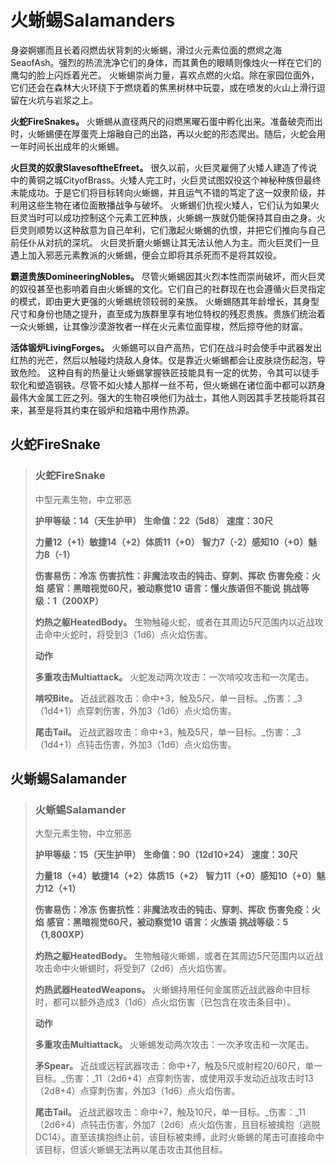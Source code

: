 # 火蜥蜴Salamanders

身姿婀娜而且长着闷燃齿状背刺的火蜥蜴，滑过火元素位面的燃烬之海SeaofAsh。强烈的热流洗净它们的身体，而其黄色的眼睛则像烛火一样在它们的鹰勾的脸上闪烁着光芒。
火蜥蜴崇尚力量，喜欢点燃的火焰。除在家园位面外，它们还会在森林大火环绕下于燃烧着的焦黑树林中玩耍，或在喷发的火山上滑行逗留在火坑与岩浆之上。

**火蛇FireSnakes。** 火蜥蜴从直径两尺的闷燃黑曜石蛋中孵化出来。准备破壳而出时，火蜥蜴便在厚蛋壳上熔融自己的出路，再以火蛇的形态爬出。随后，火蛇会用一年时间长出成年的火蜥蜴。

**火巨灵的奴隶SlavesoftheEfreet。** 很久以前，火巨灵雇佣了火矮人建造了传说中的黄铜之城CityofBrass。火矮人完工时，火巨灵试图奴役这个神秘种族但最终未能成功。于是它们将目标转向火蜥蜴，并且运气不错的笃定了这一奴隶阶级，并利用这些生物在诸位面散播战争与破坏。
火蜥蜴们仇视火矮人，它们认为如果火巨灵当时可以成功控制这个元素工匠种族，火蜥蜴一族就仍能保持其自由之身。火巨灵则顺势以这种敌意为自己牟利，它们激起火蜥蜴的仇恨，并把它们推向与自己前任仆从对抗的深坑。
火巨灵折磨火蜥蜴让其无法认他人为主。而火巨灵们一旦遇上加入邪恶元素教派的火蜥蜴，便会立即将其杀死而不是将其奴役。

**霸道贵族DomineeringNobles。** 尽管火蜥蜴因其火烈本性而崇尚破坏，而火巨灵的奴役甚至也影响着自由火蜥蜴的文化。它们自己的社群现在也会遵循火巨灵指定的模式，即由更大更强的火蜥蜴统领较弱的亲族。
火蜥蜴随其年龄增长，其身型尺寸和身份也随之提升，直至成为族群里享有地位特权的残忍贵族。贵族们统治着一众火蜥蜴，让其像沙漠游牧者一样在火元素位面穿梭，然后掠夺他的财富。

**活体锻炉LivingForges。** 火蜥蜴可以自产高热，它们在战斗时会使手中武器发出红热的光芒，然后以触碰灼烧敌人身体。仅是靠近火蜥蜴都会让皮肤烧伤起泡，导致危险。
这种自有的热量让火蜥蜴掌握铁匠技能具有一定的优势，令其可以徒手软化和塑造钢铁。尽管不如火矮人那样一丝不苟，但火蜥蜴在诸位面中都可以跻身最伟大金属工匠之列。强大的生物召唤他们为战士，其他人则因其手艺技能将其召来，甚至是将其约束在锻炉和焙箱中用作热源。

## 火蛇FireSnake

> ### 火蛇FireSnake
>
> 中型元素生物，中立邪恶
>
> **护甲等级：14（天生护甲）**
> **生命值：22（5d8）**
> **速度：30尺**
>
> **力量12（+1）敏捷14（+2）体质11（+0）**
> **智力7（-2）感知10（+0）魅力8（-1）**
>
> **伤害易伤：冷冻**
> **伤害抗性：非魔法攻击的钝击、穿刺、挥砍**
> **伤害免疫：火焰**
> **感官：黑暗视觉60尺，被动察觉10**
> **语言：懂火族语但不能说**
> **挑战等级：1（200XP）**
>
> **灼热之躯HeatedBody。** 生物触碰火蛇，或者在其周边5尺范围内以近战攻击命中火蛇时，将受到3（1d6）点火焰伤害。
>
> **动作**
>
> **多重攻击Multiattack。** 火蛇发动两次攻击：一次啃咬攻击和一次尾击。
>
> **啃咬Bite。** 近战武器攻击：命中+3，触及5尺，单一目标。_伤害：_3（1d4+1）点穿刺伤害，外加3（1d6）点火焰伤害。
>
> **尾击Tail。** 近战武器攻击：命中+3，触及5尺，单一目标。_伤害：_3（1d4+1）点钝击伤害，外加3（1d6）点火焰伤害。

## 火蜥蜴Salamander

> ### 火蜥蜴Salamander
>
> 大型元素生物，中立邪恶
>
> **护甲等级：15（天生护甲）**
> **生命值：90（12d10+24）**
> **速度：30尺**
>
> **力量18（+4）敏捷14（+2）体质15（+2）**
> **智力11（+0）感知10（+0）魅力12（+1）**
>
> **伤害易伤：冷冻**
> **伤害抗性：非魔法攻击的钝击、穿刺、挥砍**
> **伤害免疫：火焰**
> **感官：黑暗视觉60尺，被动察觉10**
> **语言：火族语**
> **挑战等级：5（1,800XP）**
>
> **灼热之躯HeatedBody。** 生物触碰火蜥蜴，或者在其周边5尺范围内以近战攻击命中火蜥蜴时，将受到7（2d6）点火焰伤害。
>
> **灼热武器HeatedWeapons。** 火蜥蜴持用任何金属质近战武器命中目标时，都可以额外造成3（1d6）点火焰伤害（已包含在攻击条目中）。
>
> **动作**
>
> **多重攻击Multiattack。** 火蜥蜴发动两次攻击：一次矛攻击和一次尾击。
>
> **矛Spear。** 近战或远程武器攻击：命中+7，触及5尺或射程20/60尺，单一目标。_伤害：_11（2d6+4）点穿刺伤害，或使用双手发动近战攻击时13（2d8+4）点穿刺伤害，外加3（1d6）点火焰伤害。
>
> **尾击Tail。** 近战武器攻击：命中+7，触及10尺，单一目标。_伤害：_11（2d6+4）点钝击伤害，外加7（2d6）点火焰伤害，且目标被擒抱（逃脱DC14）。直至该擒抱终止前，该目标被束缚，此时火蜥蜴的尾击可直接命中该目标，但该火蜥蜴无法再以尾击攻击其他目标。
